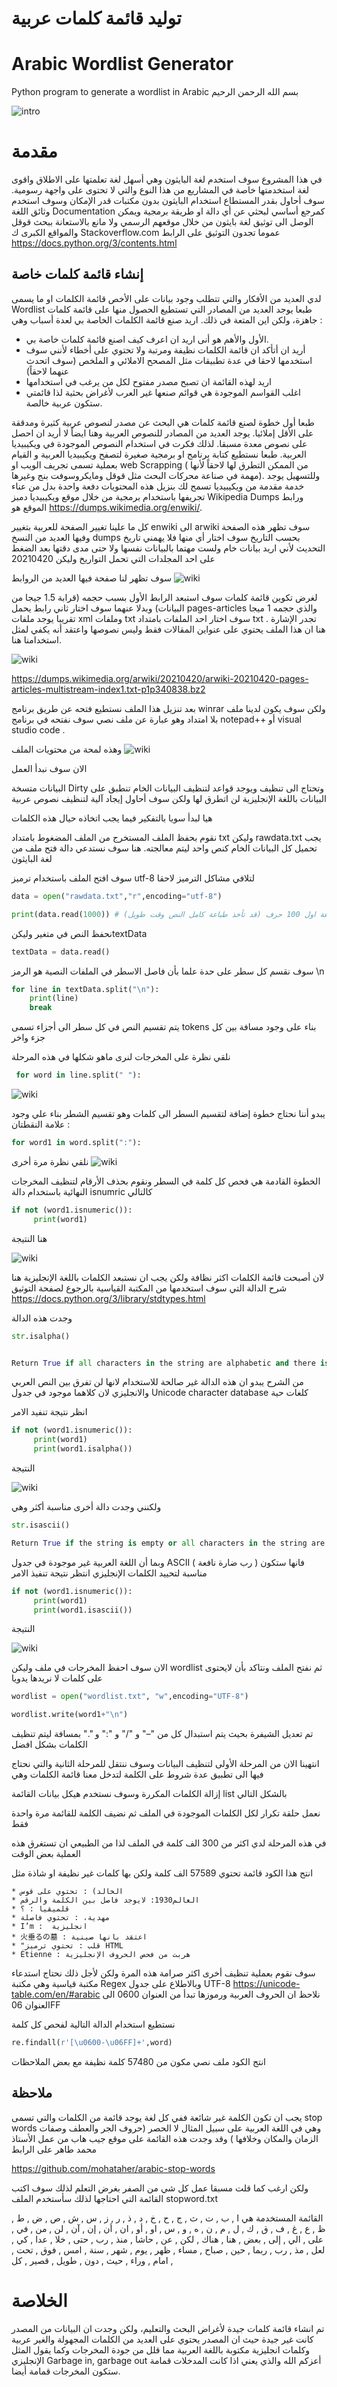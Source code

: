 # توليد قائمة كلمات عربية
# Arabic Wordlist Generator
Python program to generate a wordlist in Arabic
بسم الله الرحمن الرحيم

 
![intro](img/img9.jpg)

 # مقدمة

في هذا المشروع سوف استخدم لغة البايثون وهي أسهل لغة تعلمتها على الاطلاق واقوى لغة استخدمتها خاصة في المشاريع من هذا النوع والتي لا تحتوى على واجهة رسومية. سوف أحاول بقدر المستطاع استخدام البايثون بدون مكتبات قدر الإمكان وسوف استخدم وثائق اللغة Documentation  كمرجع أساسي لبحثي عن أي دالة او طريقة برمجية ويمكن الوصل الى توثيق لغة بايثون من خلال موقعهم الرسمي ولا مانع بالاستعانة ببحث قوقل والمواقع الكبرى ك Stackoverflow.com عموما تجدون التوثيق على الرابط https://docs.python.org/3/contents.html

## إنشاء قائمة كلمات خاصة

لدي العديد من الأفكار والتي تتطلب وجود بيانات على الأخص قائمة الكلمات او ما يسمى Wordlist طبعا يوجد العديد من المصادر التي تستطيع الحصول منها على قائمة كلمات جاهزة، ولكن اين المتعة في ذلك. اريد صنع قائمة الكلمات الخاصة بي لعدة أسباب وهي :

* الأول والأهم هو أنى اريد ان اعرف كيف اصنع قائمة كلمات خاصة بي.
* أريد ان أتأكد ان قائمة الكلمات نظيفة ومرتبة ولا تحتوي على أخطاء لأنني سوف استخدمها لاحقا في عدة تطبيقات مثل المصحح الاملائي و الملخص (سوف اتحدث عنهما لاحقاً)
* اريد لهذه القائمة ان تصبح مصدر مفتوح لكل من يرغب في استخدامها
* اغلب القواسم الموجودة هي قوائم صنعها غير العرب لأغراض بحثية لذا قائمتي ستكون عربية خالصة.

طبعا أول خطوة لصنع قائمة كلمات هي البحث عن مصدر لنصوص عربية كثيرة ومدققة على الأقل إملائيا. يوجد العديد من المصادر للنصوص العربية وهنا ايضاً لا أريد ان احصل على نصوص معدة مسبقا. لذلك فكرت في استخدام النصوص الموجودة في ويكيبيديا العربية. طبعا نستطيع كتابة برنامج او برمجية صغيرة لتصفح ويكيبيديا العربية و القيام بعملية تسمى تجريف الويب او web Scrapping  ( من الممكن التطرق لها لاحقاً لأنها مهمة في صناعة محركات البحث مثل قوقل ومايكروسوفت بنج وغيرها). وللتسهيل يوجد خدمة مقدمة من ويكيبيديا تسمح لك بنزيل هذه المحتويات دفعة واحدة بدل من عناء تجريفها باستخدام برمجية من خلال موقع  ويكيبيديا دمبز Wikipedia Dumps  ورابط الموقع هو https://dumps.wikimedia.org/enwiki/.

كل ما علينا تغيير الصفحة للعربية بتغيير enwiki الى arwiki  سوف تظهر هذه الصفحة وفيها العديد من النسخ dumps بحسب التاريخ سوف اختار أي منها فلا يهمني تاريخ التحديث لأني اريد بيانات خام ولست مهتما بالبيانات نفسها ولا حتى مدى دقتها بعد الضغط على احد المجلدات التي تحمل التواريخ وليكن 20210420

سوف تظهر لنا صفحة فيها العديد من الروابط
![wiki](img/img7.png)

لغرض تكوين قائمة كلمات سوف استبعد الرابط الأول بسبب حجمه (قرابة 1.5 جيجا من البيانات) وبدلا عنهما سوف اختار ثاني رابط يحمل pages-articles  والذي حجمه 1 ميجا تقريبا  يوجد ملفات xml وملفات txt سوف اختار احد الملفات بامتداد txt . تجدر الإشارة هنا ان هذا الملف يحتوي على عنواين المقالات فقط وليس نصوصها واعتقد أنه يكفي لمثل استخدامنا هنا.

![wiki](img/img5.png)

https://dumps.wikimedia.org/arwiki/20210420/arwiki-20210420-pages-articles-multistream-index1.txt-p1p340838.bz2

بعد تنزيل هذا الملف نستطيع فتحه عن طريق برنامج winrar ولكن سوف يكون لدينا ملف بلا امتداد وهو عبارة عن ملف نصي سوف نفتحه في برنامج notepad++ أو visual studio code  .

 

 وهذه لمحة من محتويات الملف
 ![wiki](img/img6.png)

الان سوف نبدأ العمل

البيانات متسخة Dirty وتحتاج الى تنظيف ويوجد قواعد لتنظيف البيانات الخام تنطبق على البيانات باللغة الإنجليزية لن اتطرق لها ولكن سوف أحاول إيجاد آلية لتنظيف نصوص عربية

هيا لبدأ سويا بالتفكير فيما يجب اتخاذه حيال هذه الكلمات

نقوم بحفظ الملف المستخرج من الملف المضغوط بامتداد txt وليكن rawdata.txt
يجب تحميل كل البيانات الخام كنص واحد ليتم معالجته. هنا سوف نستدعي دالة فتح ملف من لغة البايثون

سوف افتح الملف باستخدام ترميز utf-8 لتلافي مشاكل الترميز لاحقا

```python
data = open("rawdata.txt","r",encoding="utf-8")

print(data.read(1000)) # للتأكد من البيانات سيتم طباعة اول 100 حرف (قد تأخذ طباعة كامل النص وقت طويل) 
```

    
نحفظ النص في متغير وليكنtextData


    
```python
textData = data.read()
```
 


سوف نقسم كل سطر على حدة علما بأن فاصل الاسطر في الملفات النصية هو الرمز \n
    
    
```python
for line in textData.split("\n"):
    print(line)
    break
```


يتم تقسيم النص في كل سطر الى أجزاء تسمى tokens بناء على وجود مسافة بين كل جزء واخر

نلقي نظرة على المخرجات لنرى ماهو شكلها في هذه المرحلة
```python
 for word in line.split(" "):
```

![wiki](img/img4.png)

يبدو أننا نحتاج خطوة إضافة لتقسيم السطر الى كلمات وهو تقسيم الشطر بناء علي وجود علامة النقطتان :
    
```python
for word1 in word.split(":"):
```

 نلقي نظرة مرة أخرى
![wiki](img/img3.png)

الخطوة القادمة هي فحص كل كلمة في السطر ونقوم بحذف الأرقام لتنظيف المخرجات النهائية باستخدام دالة isnumric كالتالي


```python
if not (word1.isnumeric()):
     print(word1)

 ```

هنا النتيجة

![wiki](img/img2.png)


لان أصبحت قائمة الكلمات اكثر نظافة ولكن يجب ان نستبعد الكلمات باللغة الإنجليزية هنا شرح الدالة التي سوف استخدمها من المكتبة القياسية  بالرجوع لصفحة التوثيق https://docs.python.org/3/library/stdtypes.html

وجدت هذه الدالة
```python
str.isalpha()


Return True if all characters in the string are alphabetic and there is at least one character, False otherwise. Alphabetic characters are those characters defined in the Unicode character database as “Letter”, i.e., those with general category property being one of “Lm”, “Lt”, “Lu”, “Ll”, or “Lo”. Note that this is different from the “Alphabetic” property defined in the Unicode Standard.
```


من الشرح يبدو ان هذه الدالة غير صالحة للاستخدام لانها لن تفرق بين النص العربي والانجليزي لان كلاهما موجود في جدول Unicode character database كلغات حية


انظر نتيجة تنفيد الامر

    
```python
if not (word1.isnumeric()):
     print(word1)
     print(word1.isalpha())
```

النتيجة

![wiki](img/img8.png)

ولكنني وجدت دالة أخرى مناسبة أكثر وهي

```python
str.isascii()

Return True if the string is empty or all characters in the string are ASCII, False otherwise. ASCII characters have code points in the range U+0000-U+007F.
```

وبما أن اللغة العربية غير موجودة في جدول ASCII ( رب ضارة نافعة ) فانها ستكون مناسبة لتحييد الكلمات الإنجليزي انتظر نتيجة تنفيذ الامر

  
```python
if not (word1.isnumeric()):
     print(word1)
     print(word1.isascii())
```
النتيجة

![wiki](img/img8.png)

    
الان سوف احفظ المخرجات في ملف وليكن wordlist ثم نفتح الملف ونتاكد بأن لايحتوى على كلمات لا نريدها يدويا
    

```python
wordlist = open("wordlist.txt", "w",encoding="UTF-8")

wordlist.write(word1+"\n")
```
 

 

تم تعديل الشيفرة بحيث يتم استبدال كل من "–" و "/" و ":"  و "." بمسافة ليتم تنظيف الكلمات بشكل افضل

 

انتهينا الان من المرحلة الأولى لتنظيف البيانات وسوف ننتقل للمرحلة الثانية والتي نحتاج فيها الى تطبيق عدة شروط على الكلمة لتدخل معنا قائمة الكلمات وهي

إزالة الكلمات المكررة وسوف نستخدم هيكل بيانات القائمة list بالشكل التالي

نعمل حلقة تكرار لكل الكلمات الموجودة في الملف ثم نضيف الكلمة للقائمة مرة واحدة فقط

في هذه المرحلة لدي اكثر من 300 الف كلمة في الملف لذا من الطبيعي ان تستغرق هذه العملية بعض الوقت

 

انتج هذا الكود قائمة تحتوي 57589 الف كلمة ولكن بها كلمات غير نظيفة او شاذة مثل

    * الخالد) : تحتوي على قوس
    * العالم1930: لايوجد فاصل بين الكلمة والرقم
    * قلميقيا : ؟
    * مهدية، : تحتوي فاصلة
    * I’m :  انجليزية
    * 火垂るの墓 : اعتقد بانها صينية
    * "قلب : تحتوي ترميز HTML
    * Étienne : هربت من فحص الحروف الإنجليزية

سوف نقوم بعملية تنظيف أخرى اكثر صرامة هذه المرة ولكن لأجل ذلك نحتاج استدعاء مكتبة قياسية وهي مكتبة Regex وبالاطلاع على جدول UTF-8  https://unicode-table.com/en/#arabic نلاحظ ان الحروف العربية ورموزها  تبدأ من العنوان 0600 الى العنوان 06FF

نستطيع استخدام الدالة التالية لفحص كل كلمة
```python
re.findall(r'[\u0600-\u06FF]+',word)

``` 

 

انتج الكود ملف نصي مكون من 57480 كلمة نظيفة مع بعض الملاحظات

 

 
## ملاحظة
يجب ان تكون الكلمة غير شائعة ففي كل لغة يوجد قائمة من الكلمات والتي تسمى stop words وهي في اللغة العربية على سبيل المثال لا الحصر (حروف الجر والعطف وصفات الزمان والمكان وخلافها ) وقد وجدت هذه القائمة على موقع جيب هاب من عمل الأستاذ محمد طاهر على الرابط

https://github.com/mohataher/arabic-stop-words

ولكن ارغب كما قلت مسبقا عمل كل شي من الصفر بغرض التعلم لذلك سوف اكتب القائمة التي احتاجها لذلك سأستخدم الملف  stopword.txt  

القائمة المستخدمة هي ا , ب , ت , ث , ج , ح , خ , د , ذ , ر , ز , س , ش , ص , ض , ط , ظ , ع , غ , ف , ق , ك , ل , م , ن , ه , و , س , او , أو , ان , أن , إن , آن , لن , من , في , على , الي , إلى , بعض , هنا , هناك , لكن , عن , حاشا , منذ , رب , حتى , خلا , عدا , كي , لعل , مذ , رب , ربما , حين , صباح , مساء , ظهر , يوم , شهر , سنة , امس , فوق , تحت , امام , وراء , حيث , دون , طويل , قصير , كل ,

 

# الخلاصة

تم انشاء قائمة كلمات جيدة لأغراض البحث والتعليم، ولكن وجدت ان البيانات من المصدر كانت غير جيدة حيث ان المصدر يحتوي على العديد من الكلمات المجهولة والغير عربية وكلمات انجليزية مكتوبة باللغة العربية مما قلل من جودة المخرجات وكما يقول المثل الإنجليزي Garbage in, garbage out أعزكم الله والذي يعني اذا كانت المدخلات قمامة ستكون المخرجات قمامة أيضا.
